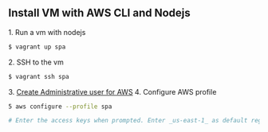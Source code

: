 ## Install VM with AWS CLI and Nodejs

1\. Run a vm with nodejs

```bash
$ vagrant up spa
```
2\. SSH to the vm

```bash
$ vagrant ssh spa
```
3\. [Create Administrative user for AWS](CreateAWSUser.md)
4\. Configure AWS profile

```bash
5 aws configure --profile spa

# Enter the access keys when prompted. Enter _us-east-1_ as default region
```







